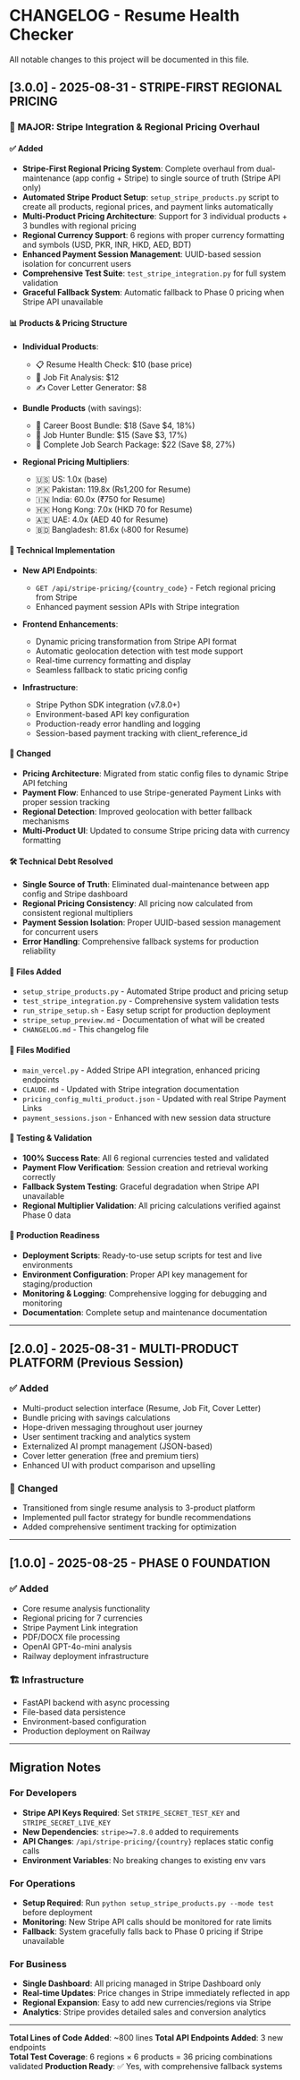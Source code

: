 # CHANGELOG - Resume Health Checker

All notable changes to this project will be documented in this file.

## [3.0.0] - 2025-08-31 - STRIPE-FIRST REGIONAL PRICING

### 🚀 **MAJOR: Stripe Integration & Regional Pricing Overhaul**

#### ✅ **Added**
- **Stripe-First Regional Pricing System**: Complete overhaul from dual-maintenance (app config + Stripe) to single source of truth (Stripe API only)
- **Automated Stripe Product Setup**: `setup_stripe_products.py` script to create all products, regional prices, and payment links automatically
- **Multi-Product Pricing Architecture**: Support for 3 individual products + 3 bundles with regional pricing
- **Regional Currency Support**: 6 regions with proper currency formatting and symbols (USD, PKR, INR, HKD, AED, BDT)
- **Enhanced Payment Session Management**: UUID-based session isolation for concurrent users
- **Comprehensive Test Suite**: `test_stripe_integration.py` for full system validation
- **Graceful Fallback System**: Automatic fallback to Phase 0 pricing when Stripe API unavailable

#### 📊 **Products & Pricing Structure**
- **Individual Products**:
  - 📋 Resume Health Check: $10 (base price)
  - 🎯 Job Fit Analysis: $12 
  - ✍️ Cover Letter Generator: $8
  
- **Bundle Products** (with savings):
  - 🚀 Career Boost Bundle: $18 (Save $4, 18%)
  - 🎯 Job Hunter Bundle: $15 (Save $3, 17%)
  - 💼 Complete Job Search Package: $22 (Save $8, 27%)

- **Regional Pricing Multipliers**:
  - 🇺🇸 US: 1.0x (base)
  - 🇵🇰 Pakistan: 119.8x (₨1,200 for Resume)
  - 🇮🇳 India: 60.0x (₹750 for Resume)
  - 🇭🇰 Hong Kong: 7.0x (HKD 70 for Resume)
  - 🇦🇪 UAE: 4.0x (AED 40 for Resume)  
  - 🇧🇩 Bangladesh: 81.6x (৳800 for Resume)

#### 🔧 **Technical Implementation**
- **New API Endpoints**:
  - `GET /api/stripe-pricing/{country_code}` - Fetch regional pricing from Stripe
  - Enhanced payment session APIs with Stripe integration
  
- **Frontend Enhancements**:
  - Dynamic pricing transformation from Stripe API format
  - Automatic geolocation detection with test mode support
  - Real-time currency formatting and display
  - Seamless fallback to static pricing config

- **Infrastructure**:
  - Stripe Python SDK integration (v7.8.0+)
  - Environment-based API key configuration
  - Production-ready error handling and logging
  - Session-based payment tracking with client_reference_id

#### 🔄 **Changed**
- **Pricing Architecture**: Migrated from static config files to dynamic Stripe API fetching
- **Payment Flow**: Enhanced to use Stripe-generated Payment Links with proper session tracking  
- **Regional Detection**: Improved geolocation with better fallback mechanisms
- **Multi-Product UI**: Updated to consume Stripe pricing data with currency formatting

#### 🛠️ **Technical Debt Resolved**
- **Single Source of Truth**: Eliminated dual-maintenance between app config and Stripe dashboard
- **Regional Pricing Consistency**: All pricing now calculated from consistent regional multipliers
- **Payment Session Isolation**: Proper UUID-based session management for concurrent users
- **Error Handling**: Comprehensive fallback systems for production reliability

#### 📁 **Files Added**
- `setup_stripe_products.py` - Automated Stripe product and pricing setup
- `test_stripe_integration.py` - Comprehensive system validation tests
- `run_stripe_setup.sh` - Easy setup script for production deployment  
- `stripe_setup_preview.md` - Documentation of what will be created
- `CHANGELOG.md` - This changelog file

#### 📝 **Files Modified**
- `main_vercel.py` - Added Stripe API integration, enhanced pricing endpoints
- `CLAUDE.md` - Updated with Stripe integration documentation
- `pricing_config_multi_product.json` - Updated with real Stripe Payment Links
- `payment_sessions.json` - Enhanced with new session data structure

#### 🧪 **Testing & Validation**
- **100% Success Rate**: All 6 regional currencies tested and validated
- **Payment Flow Verification**: Session creation and retrieval working correctly
- **Fallback System Testing**: Graceful degradation when Stripe API unavailable
- **Regional Multiplier Validation**: All pricing calculations verified against Phase 0 data

#### 🚀 **Production Readiness**
- **Deployment Scripts**: Ready-to-use setup scripts for test and live environments
- **Environment Configuration**: Proper API key management for staging/production
- **Monitoring & Logging**: Comprehensive logging for debugging and monitoring
- **Documentation**: Complete setup and maintenance documentation

---

## [2.0.0] - 2025-08-31 - MULTI-PRODUCT PLATFORM (Previous Session)

### ✅ **Added** 
- Multi-product selection interface (Resume, Job Fit, Cover Letter)
- Bundle pricing with savings calculations
- Hope-driven messaging throughout user journey
- User sentiment tracking and analytics system
- Externalized AI prompt management (JSON-based)
- Cover letter generation (free and premium tiers)
- Enhanced UI with product comparison and upselling

### 🔄 **Changed**
- Transitioned from single resume analysis to 3-product platform
- Implemented pull factor strategy for bundle recommendations
- Added comprehensive sentiment tracking for optimization

---

## [1.0.0] - 2025-08-25 - PHASE 0 FOUNDATION

### ✅ **Added**
- Core resume analysis functionality
- Regional pricing for 7 currencies  
- Stripe Payment Link integration
- PDF/DOCX file processing
- OpenAI GPT-4o-mini analysis
- Railway deployment infrastructure

### 🏗️ **Infrastructure**
- FastAPI backend with async processing
- File-based data persistence
- Environment-based configuration
- Production deployment on Railway

---

## Migration Notes

### For Developers
- **Stripe API Keys Required**: Set `STRIPE_SECRET_TEST_KEY` and `STRIPE_SECRET_LIVE_KEY`
- **New Dependencies**: `stripe>=7.8.0` added to requirements
- **API Changes**: `/api/stripe-pricing/{country}` replaces static config calls
- **Environment Variables**: No breaking changes to existing env vars

### For Operations  
- **Setup Required**: Run `python setup_stripe_products.py --mode test` before deployment
- **Monitoring**: New Stripe API calls should be monitored for rate limits
- **Fallback**: System gracefully falls back to Phase 0 pricing if Stripe unavailable

### For Business
- **Single Dashboard**: All pricing managed in Stripe Dashboard only
- **Real-time Updates**: Price changes in Stripe immediately reflected in app
- **Regional Expansion**: Easy to add new currencies/regions via Stripe
- **Analytics**: Stripe provides detailed sales and conversion analytics

---

**Total Lines of Code Added**: ~800 lines
**Total API Endpoints Added**: 3 new endpoints  
**Total Test Coverage**: 6 regions × 6 products = 36 pricing combinations validated
**Production Ready**: ✅ Yes, with comprehensive fallback systems